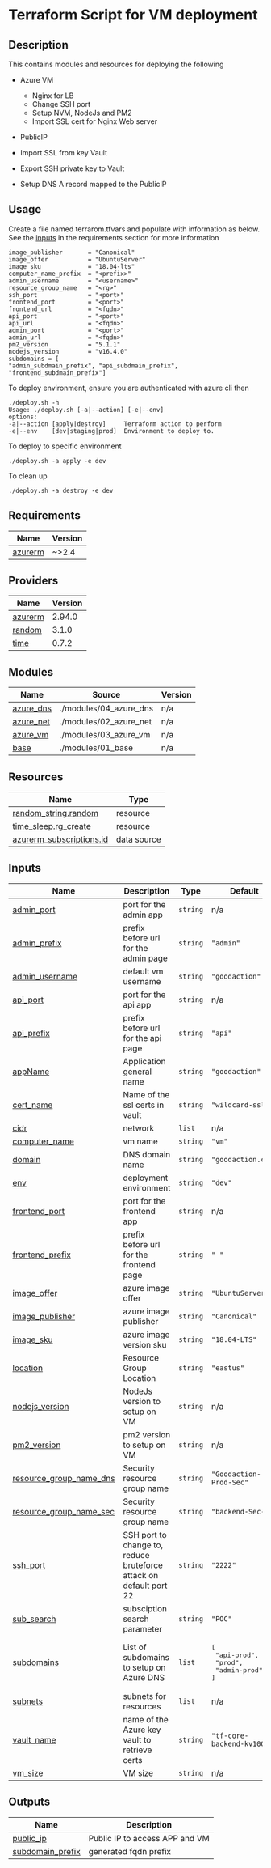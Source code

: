 # Terraform Script for VM deployment
## Description
This contains modules and resources for deploying the following

- Azure VM

    - Nginx for LB
    - Change SSH port
    - Setup NVM, NodeJs and PM2
    - Import SSL cert for Nginx Web server 

- PublicIP
- Import SSL from key Vault
- Export SSH private key to Vault
- Setup DNS A record mapped to the PublicIP

## Usage
Create a file named terrarom.tfvars and populate with information as below.
See the [inputs](./README.md#inputs) in the requirements section for more information
```
image_publisher       = "Canonical"
image_offer           = "UbuntuServer"
image_sku             = "18.04-lts"
computer_name_prefix  = "<prefix>"
admin_username        = "<username>"
resource_group_name   = "<rg>"
ssh_port              = "<port>"
frontend_port         = "<port>"
frontend_url          = "<fqdn>"
api_port              = "<port>"
api_url               = "<fqdn>"
admin_port            = "<port>"
admin_url             = "<fqdn>"
pm2_version           = "5.1.1"
nodejs_version        = "v16.4.0"
subdomains = [
"admin_subdmain_prefix", "api_subdmain_prefix", "frontend_subdmain_prefix"]
```
To deploy environment, ensure you are authenticated with azure cli then
```
./deploy.sh -h 
Usage: ./deploy.sh [-a|--action] [-e|--env]
options:
-a|--action [apply|destroy]     Terraform action to perform 
-e|--env    [dev|staging|prod]  Environment to deploy to.
```
To deploy to specific environment
```
./deploy.sh -a apply -e dev
```

To clean up
```
./deploy.sh -a destroy -e dev
```

## Requirements

| Name | Version |
|------|---------|
| <a name="requirement_azurerm"></a> [azurerm](#requirement\_azurerm) | ~>2.4 |

## Providers

| Name | Version |
|------|---------|
| <a name="provider_azurerm"></a> [azurerm](#provider\_azurerm) | 2.94.0 |
| <a name="provider_random"></a> [random](#provider\_random) | 3.1.0 |
| <a name="provider_time"></a> [time](#provider\_time) | 0.7.2 |

## Modules

| Name | Source | Version |
|------|--------|---------|
| <a name="module_azure_dns"></a> [azure\_dns](#module\_azure\_dns) | ./modules/04_azure_dns | n/a |
| <a name="module_azure_net"></a> [azure\_net](#module\_azure\_net) | ./modules/02_azure_net | n/a |
| <a name="module_azure_vm"></a> [azure\_vm](#module\_azure\_vm) | ./modules/03_azure_vm | n/a |
| <a name="module_base"></a> [base](#module\_base) | ./modules/01_base | n/a |

## Resources

| Name | Type |
|------|------|
| [random_string.random](https://registry.terraform.io/providers/hashicorp/random/latest/docs/resources/string) | resource |
| [time_sleep.rg_create](https://registry.terraform.io/providers/hashicorp/time/latest/docs/resources/sleep) | resource |
| [azurerm_subscriptions.id](https://registry.terraform.io/providers/hashicorp/azurerm/latest/docs/data-sources/subscriptions) | data source |

## Inputs

| Name | Description | Type | Default | Required |
|------|-------------|------|---------|:--------:|
| <a name="input_admin_port"></a> [admin\_port](#input\_admin\_port) | port for the admin app | `string` | n/a | yes |
| <a name="input_admin_prefix"></a> [admin\_prefix](#input\_admin\_prefix) | prefix before url for the admin page | `string` | `"admin"` | no |
| <a name="input_admin_username"></a> [admin\_username](#input\_admin\_username) | default vm username | `string` | `"goodaction"` | no |
| <a name="input_api_port"></a> [api\_port](#input\_api\_port) | port for the api app | `string` | n/a | yes |
| <a name="input_api_prefix"></a> [api\_prefix](#input\_api\_prefix) | prefix before url for the api page | `string` | `"api"` | no |
| <a name="input_appName"></a> [appName](#input\_appName) | Application general name | `string` | `"goodaction"` | no |
| <a name="input_cert_name"></a> [cert\_name](#input\_cert\_name) | Name of the ssl certs in vault | `string` | `"wildcard-ssl"` | no |
| <a name="input_cidr"></a> [cidr](#input\_cidr) | network | `list` | n/a | yes |
| <a name="input_computer_name"></a> [computer\_name](#input\_computer\_name) | vm name | `string` | `"vm"` | no |
| <a name="input_domain"></a> [domain](#input\_domain) | DNS domain name | `string` | `"goodaction.com"` | no |
| <a name="input_env"></a> [env](#input\_env) | deployment environment | `string` | `"dev"` | no |
| <a name="input_frontend_port"></a> [frontend\_port](#input\_frontend\_port) | port for the frontend app | `string` | n/a | yes |
| <a name="input_frontend_prefix"></a> [frontend\_prefix](#input\_frontend\_prefix) | prefix before url for the frontend page | `string` | `" "` | no |
| <a name="input_image_offer"></a> [image\_offer](#input\_image\_offer) | azure image offer | `string` | `"UbuntuServer"` | no |
| <a name="input_image_publisher"></a> [image\_publisher](#input\_image\_publisher) | azure image publisher | `string` | `"Canonical"` | no |
| <a name="input_image_sku"></a> [image\_sku](#input\_image\_sku) | azure image version sku | `string` | `"18.04-LTS"` | no |
| <a name="input_location"></a> [location](#input\_location) | Resource Group Location | `string` | `"eastus"` | no |
| <a name="input_nodejs_version"></a> [nodejs\_version](#input\_nodejs\_version) | NodeJs version to setup on VM | `string` | n/a | yes |
| <a name="input_pm2_version"></a> [pm2\_version](#input\_pm2\_version) | pm2 version to setup on VM | `string` | n/a | yes |
| <a name="input_resource_group_name_dns"></a> [resource\_group\_name\_dns](#input\_resource\_group\_name\_dns) | Security resource group name | `string` | `"Goodaction-Prod-Sec"` | no |
| <a name="input_resource_group_name_sec"></a> [resource\_group\_name\_sec](#input\_resource\_group\_name\_sec) | Security resource group name | `string` | `"backend-Sec-RG"` | no |
| <a name="input_ssh_port"></a> [ssh\_port](#input\_ssh\_port) | SSH port to change to, reduce bruteforce attack on default port 22 | `string` | `"2222"` | no |
| <a name="input_sub_search"></a> [sub\_search](#input\_sub\_search) | subsciption search parameter | `string` | `"POC"` | no |
| <a name="input_subdomains"></a> [subdomains](#input\_subdomains) | List of subdomains to setup on Azure DNS | `list` | <pre>[<br>  "api-prod",<br>  "prod",<br>  "admin-prod"<br>]</pre> | no |
| <a name="input_subnets"></a> [subnets](#input\_subnets) | subnets for resources | `list` | n/a | yes |
| <a name="input_vault_name"></a> [vault\_name](#input\_vault\_name) | name of the Azure key vault to retrieve certs | `string` | `"tf-core-backend-kv10063"` | no |
| <a name="input_vm_size"></a> [vm\_size](#input\_vm\_size) | VM size | `string` | n/a | yes |

## Outputs

| Name | Description |
|------|-------------|
| <a name="output_public_ip"></a> [public\_ip](#output\_public\_ip) | Public IP to access APP and VM |
| <a name="output_subdomain_prefix"></a> [subdomain\_prefix](#output\_subdomain\_prefix) | generated fqdn prefix |
